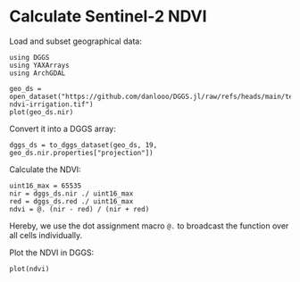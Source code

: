 # Calculate Sentinel-2 NDVI

Load and subset geographical data:

```@example s2_ndvi
using DGGS
using YAXArrays
using ArchGDAL

geo_ds = open_dataset("https://github.com/danlooo/DGGS.jl/raw/refs/heads/main/test/data/s2-ndvi-irrigation.tif")
plot(geo_ds.nir)
```

Convert it into a DGGS array:

```@example s2_ndvi
dggs_ds = to_dggs_dataset(geo_ds, 19, geo_ds.nir.properties["projection"])
```

Calculate the NDVI:

```@example s2_ndvi
uint16_max = 65535
nir = dggs_ds.nir ./ uint16_max
red = dggs_ds.red ./ uint16_max
ndvi = @. (nir - red) / (nir + red)
```

Hereby, we use the dot assignment macro `@.` to broadcast the function over all cells individually.

Plot the NDVI in DGGS:

```@example s2_ndvi
plot(ndvi)
```
